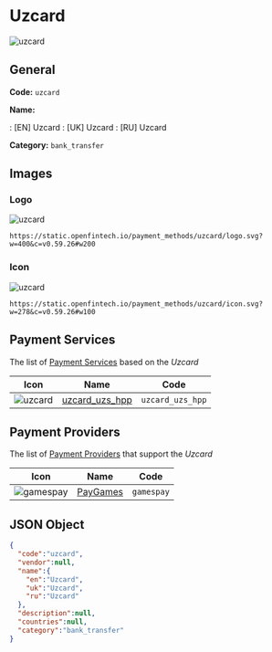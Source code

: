 
# Uzcard 
![uzcard](https://static.openfintech.io/payment_methods/uzcard/logo.svg?w=400&c=v0.59.26#w200)  

## General 
**Code:** `uzcard` 
 
**Name:** 
 
:	[EN] Uzcard 
:	[UK] Uzcard 
:	[RU] Uzcard 
 
**Category:** `bank_transfer` 
 

## Images 

### Logo 
![uzcard](https://static.openfintech.io/payment_methods/uzcard/logo.svg?w=400&c=v0.59.26#w200)  

```
https://static.openfintech.io/payment_methods/uzcard/logo.svg?w=400&c=v0.59.26#w200
```  

### Icon 
![uzcard](https://static.openfintech.io/payment_methods/uzcard/icon.svg?w=278&c=v0.59.26#w100)  

```
https://static.openfintech.io/payment_methods/uzcard/icon.svg?w=278&c=v0.59.26#w100
```  

## Payment Services 
 
The list of [Payment Services](/payment-services/) based on the _Uzcard_ 

|Icon|Name|Code| 
|:---:|:---:|:---:| 
|![uzcard](https://static.openfintech.io/payment_methods/uzcard/icon.svg?w=278&c=v0.59.26#w100) |[uzcard_uzs_hpp](/payment-services/uzcard_uzs_hpp/)|`uzcard_uzs_hpp`| 
 

## Payment Providers 
 
The list of [Payment Providers](/payment-providers/) that support the _Uzcard_ 

|Icon|Name|Code| 
|:---:|:---:|:---:| 
|![gamespay](https://static.openfintech.io/payment_providers/gamespay/icon.svg?w=278&c=v0.59.26#w100) |[PayGames](/payment-providers/gamespay/)|`gamespay`| 
 

## JSON Object 

```json
{
  "code":"uzcard",
  "vendor":null,
  "name":{
    "en":"Uzcard",
    "uk":"Uzcard",
    "ru":"Uzcard"
  },
  "description":null,
  "countries":null,
  "category":"bank_transfer"
}
```  
